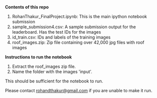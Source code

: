 **Contents of this repo**

1. RohanThakur_FinalProject.ipynb: This is the main ipython notebook submission
2. sample_submission4.csv: A sample submission output for the leaderboard. Has the test IDs for the images
3. id_train.csv: IDs and labels of the training images
4. roof_images.zip: Zip file containing over 42,000 jpg files with roof images


**Instructions to run the notebook**

1. Extract the roof_images zip file. 
2. Name the folder with the images 'input'.

This should be sufficient for the notebook to run.

Please contact rohandthakur@gmail.com if you are unable to make it run.
